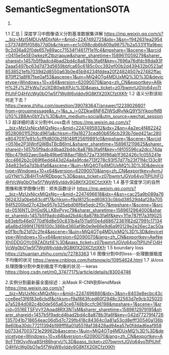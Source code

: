 # SemanticSegmentationSOTA
1. 
1.1 汇总 | 深度学习中图像语义分割基准数据集详解 
https://mp.weixin.qq.com/s?__biz=MzI5MDUyMDIxNA==&mid=2247492725&idx=3&sn=f942631ea2954c373748f5f058b77d0b&chksm=ec1c098cdb6b809a98757b2a5331f1fa9bec9c2d36a82f0de657e89acc71534f14617f1e1fc4&mpshare=1&scene=1&srcid=0415e5eSE0wkezKZtbzrapuw&sharer_sharetime=1589611059279&sharer_shareid=1457b5f9adcd4bad2bd4c8a878b3fa6f&key=7696a76dfdc98da93f2aaa5497bc63d7d73d5659bbfca65c6185c0cc392ef00b2d439432b0523af8538521efb7039d2d8550a63b0e45b94234fddea20f24824507e27482ffac870ff21a8f67fee0af53&ascene=1&uin=MjQ4OTg4MDUxMQ%3D%3D&devicetype=Windows+10+x64&version=62090070&lang=zh_CN&exportkey=A6kH%2FJ%2FkWu7zUXD80wbXPJc%3D&pass_ticket=z07bwmrtJGVo64voTtPlUhFO4HVcWg0bO1w5f7WgW6vlddv9G8KfX20XCfztXKfr
1.2 语义分割该如何走下去？
https://www.zhihu.com/question/390783647/answer/1223902660?from=groupmessage&s_r=1&s_s_i=0ZDkw8NF6ZlWSdRyNkQ9Y5IYikpofMBU1G%2BBAn0bYZs%3D&utm_medium=social&utm_source=wechat_session
1.3 超详细的语义分割中Loss盘点 
https://mp.weixin.qq.com/s?__biz=MzUxNjcxMjQxNg==&mid=2247495932&idx=2&sn=4a2ec4f48224295280601f52fdcd961a&chksm=f9a18273ced60b656cb293b7ded421ac280e804701f7e91c5cfffd800b2f8148ff256f9891c0&mpshare=1&scene=1&srcid=0516e2P3IWnfQWBsTBcB6ImL&sharer_sharetime=1589612119625&sharer_shareid=1457b5f9adcd4bad2bd4c8a878b3fa6f&key=f4f05596ca2dcc74daf6bc479d02aec0a4b49be6188acf18b572a7336f86ab1f362426c1c055241edcc4662b2c069f6edd443d24a4a9fcde713f278c93f57d77b23f71f4c133c8f34e823e5a7d3b4fa6&ascene=1&uin=MjQ4OTg4MDUxMQ%3D%3D&devicetype=Windows+10+x64&version=62090070&lang=zh_CN&exportkey=AymJuGYNjt%2B4HTnAfRDbpgc%3D&pass_ticket=z07bwmrtJGVo64voTtPlUhFO4HVcWg0bO1w5f7WgW6vlddv9G8KfX20XCfztXKfr
1.4 基于深度学习的自然图像和医学图像分割：损失函数设计
https://mp.weixin.qq.com/s?__biz=MzUxNjcxMjQxNg==&mid=2247496618&idx=4&sn=cac25a9b089a76062432a0beb83cdf17&chksm=f9a18125ced60833c0bbd38529d4af28a70594f5200bd27c42be957e325ebd06f6e5edc2f0c7&mpshare=1&scene=1&srcid=0516NTL0HGsl9LLKBxPyyc79&sharer_sharetime=1589612964000&sharer_shareid=1457b5f9adcd4bad2bd4c8a878b3fa6f&key=1f1e787ff7a3f9025b83ebfb46e0770df8d8e50c831b4a1511a910e4d68672361f82d27991c17134a6a6bd399f4176f8100c386bd360af9b0e9e66e9d6a9f0129e2e26ec2ac50ae0f1bcfb21d12c2fe4&ascene=1&uin=MjQ4OTg4MDUxMQ%3D%3D&devicetype=Windows+10+x64&version=62090070&lang=zh_CN&exportkey=AwNwXh0DDGOYc09ZADIzfiE%3D&pass_ticket=z07bwmrtJGVo64voTtPlUhFO4HVcWg0bO1w5f7WgW6vlddv9G8KfX20XCfztXKfr
1.5 boundary loss
https://zhuanlan.zhihu.com/p/72783363
1.6 图像分割中的loss--处理数据极度不均衡的状况
https://www.cnblogs.com/hotsnow/p/10954624.html
1.7 从loss处理图像分割中类别极度不均衡的状况---keras
https://blog.csdn.net/m0_37477175/article/details/83004746

2.实例分割最新最全面综述：从Mask R-CNN到BlendMask 
https://mp.weixin.qq.com/s?__biz=MzUxNjcxMjQxNg==&mid=2247496880&idx=3&sn=8403e8ecbc43ccce6ee13f6f83e6cbdf&chksm=f9a1863fced60f2948c32563d7e9cb325020a7a5284d082c4b0de565a63ce6748b9ccfc96198&mpshare=1&scene=1&srcid=0516ETSFVyY2Aqad8RX3NTsM&sharer_sharetime=1589612979195&sharer_shareid=1457b5f9adcd4bad2bd4c8a878b3fa6f&key=042d77279f47261357041b718654eac06d5d7c729fb418c84364c0a81a53cd8efff30540a136b8e60ba30dc77211394b199fff8a01d5519af38428ad94ea57e0fddad6eaf958b073347003721e29962b&ascene=1&uin=MjQ4OTg4MDUxMQ%3D%3D&devicetype=Windows+10+x64&version=62090070&lang=zh_CN&exportkey=A9cFTI9OvyNva8SH86hgrvU%3D&pass_ticket=z07bwmrtJGVo64voTtPlUhFO4HVcWg0bO1w5f7WgW6vlddv9G8KfX20XCfztXKfr
